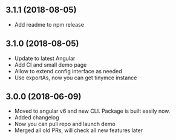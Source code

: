 ## 3.1.1 (2018-08-05)

* Add readme to npm release

## 3.1.0 (2018-08-05)

* Update to latest Angular
* Add CI and small demo page
* Allow to extend config interface as needed
* Use exportAs, now you can get tinymce instance

## 3.0.0 (2018-06-09)

* Moved to angular v6 and new CLI. Package is built easily now.
* Added changelog
* Now you can pull repo and launch demo
* Merged all old PRs, will check all new features later
